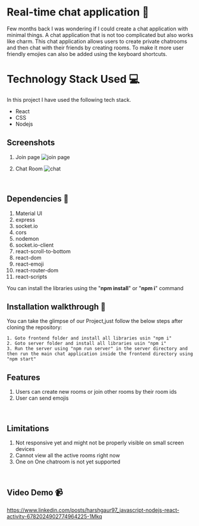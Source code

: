 <link rel="stylesheet" href="https://cdn.jsdelivr.net/gh/devicons/devicon@master/devicon.min.css">

# Real-time chat application 💬

Few months back I was wondering if I could create a chat application with minimal things. A chat application that is not too complicated but also works like charm. This chat application allows users to create private chatrooms and then chat with their friends by creating rooms. To make it more user friendly emojies can also be added using the keyboard shortcuts.

# Technology Stack Used 💻

In this project I have used the following tech stack.

- React <i class="devicon-react-plain colored"></i>
- CSS <i class="devicon-css3-plain colored"></i>
- Nodejs <i class="devicon-nodejs-plain"></i>


## Screenshots 

1. Join page
![join page](https://i.ibb.co/rtyLYb6/Capture.jpg)

2. Chat Room
![chat ](https://i.ibb.co/cFYxqyj/Capture.jpg)

<br/>

## Dependencies 🌟

1. Material UI
2. express
3. socket.io
4. cors
5. nodemon
6. socket.io-client
7. react-scroll-to-bottom
8. react-dom
9. react-emoji
10. react-router-dom
11. react-scripts

You can install the libraries using the "**npm install**" or "**npm i**" command


## Installation walkthrough 📑

You can take the glimpse of our Project,just follow the below steps after cloning the repository:

    1. Goto frontend folder and install all libraries usin "npm i" 
    2. Goto server folder and install all libraries usin "npm i" 
    3. Run the server using "npm run server" in the server directory and then run the main chat application inside the frontend directory using "npm start"


## Features

1. Users can create new rooms or join other rooms by their room ids
2. User can send emojis

<br>

## Limitations

1. Not responsive yet and might not be properly visible on small screen devices
2. Cannot view all the active rooms right now
3. One on One chatroom is not yet supported

<br>


## Video Demo 📹
   https://www.linkedin.com/posts/harshgaur97_javascript-nodejs-react-activity-6782024902774964225-1Mkq
